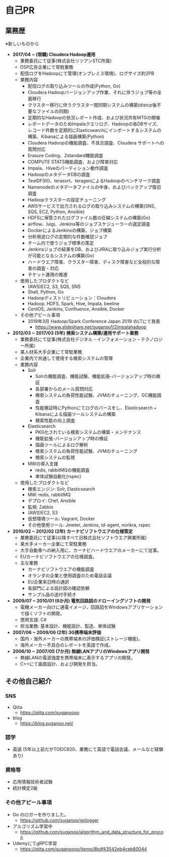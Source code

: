 # 自己PR
## 業務歴
※新しいものから
- **2017/04 ~ (現職) Cloudera Hadoop運用**
  - 業務委託にて従事(株式会社リツアンSTC所属)
  - DSP広告企業にて常駐業務
  - 配信ログをHadoopにて管理(オンプレミス環境)、ログサイズ約2PB
  - 業務内容
    - 配信ログの取り込みツールの作成(Python, Go)
    - Cloudera Hadoopバージョンアップ作業、それに伴うジョブ等の全面移行
    - クラスター移行に伴うクラスター間同期システムの構築(distcp後不要なファイルの同期)
    - 定期的なHadoopの状況レポート作成、および状況共有MTGの開催
    - レポートデータのためImpalaクエリログ、Hadoopの各DBサイズ、レコード件数を定期的にElasticsearchにインポートするシステムの構築、Kibanaによる描画構築(Python)
    - Cloudera Hadoopの機能調査、不具合調査、Cloudera サポートへの質問対応
    - Erasure Coding、Zstandard機能調査
    - COMPUTE STATS機能調査、および障害対応
    - Impala、Hiveのパーティション動作調査
    - HadoopのメタデータDBの調査
    - TestDFSIO、terasort、teragenによるHadoopのベンチマーク調査
    - Namenodeのメタデータファイルの中身、およびバックアップ復旧調査
    - Hadoopクラスターの設定チューニング
    - AWSサービスで出力されるログの取り込みシステムの構築(SNS, SQS, EC2, Python, Ansible)
    - HDFSに保管されたログファイル数の圧縮システムの構築(Go)
    - airflow、luigi、Jenkins等のジョブスケジューラーの選定調査
    - DockerによるJenkinsの構築、ジョブ構築
    - 分析用途ログの定期的な件数確認ジョブ
    - チーム内で使うジョブ標準の策定
    - Jenkinsジョブの結果をDB、およびJIRAに取り込みジョブ実行分析が可能となるシステムの構築(Go)
    - ハードウエア障害、クラスター障害、ディスク障害など全般的な障害の調査・対応
    - チケット運用の推進
  - 使用したプロダクトなど
    - (AWS)EC2, S3, SQS, SNS
    - Shell, Python, Go
    - Hadoopディストリビューション：Cloudera
    - Hadoop, HDFS, Spark, Hive, Impala, beeline
    - CentOS, Jenkins, Confluence, Ansible, Docker
  - その他アピール事項
    - 2019年3月 Hadoop/Spark Conference Japan 2019 のLTにて発表
      - https://www.slideshare.net/suganoo1/2impalahadoop
- **2012/03 ~ 2017/03 (5年) 検索システム構築/運用サポート業務**
  - 業務委託にて従事(株式会社デジタル・インフォメーション・テクノロジー所属)
  - 某人材系大手企業にて常駐業務
  - 企業内で共通して使用する検索システムの管理
  - 業務内容
    - Solr
      - Solrの機能調査、機能試験、機能拡張-バージョンアップ時の検証
      - 各部署からのメール質問対応
      - 検索システムの負荷性能試験、JVMのチューニング、GC機能調査
      - 性能検証時にPythonにてログのパースをし、Elasticsearch + Kibanaによる描画ツールシステムの構築
      - 検索性能の向上調査
    - Elasticsearch
      - PKG化されている検索システムの構築・メンテナンス
      - 機能拡張-バージョンアップ時の検証
      - 描画ツールによるログ解析
      - 検索システムの負荷性能試験、JVMのチューニング
      - 検索システムの監視
    - MWの導入支援
      - redis, rabbitMQの機能調査
      - 単体試験自動化(rspec)
  - 使用したプロダクトなど
    - 検索エンジン: Solr, Elasticsearch
    - MW: redis, rabbitMQ
    - デプロイ: Chef, Ansible
    - 監視: Zabbix
    - (AWS)EC2, S3
    - 仮想環境ツール: Vagrant, Docker
    - その他使用ツール: Jmeter, Jenkins, td-agent, norikra, rspec
- **2010/02 ~ 2012/02 (2年) カーナビソフトウエアの仕様策定**
  - 業務委託にて従事(以降すべて旧株式会社ソフトウエア興業所属)
  - 某大手メーカー企業にて常駐業務
  - 大手自動車への納入用に、カーナビハードウエアのメーカーにて従事。
  - EUカーナビソフトウエアの仕様調査。
  - 主な業務
    - カーナビソフトウエアの機能調査
    - オランダの企業と使用調査のため電話会議
    - EU企業来日時の通訳
    - 各部門による設計図の確認依頼
    - サンプル品の送付手続き
- **2009/07 ~ 2010/01 (6か月) 電気回路図のドローイングソフトの開発**
  - 電機メーカー向けに通電イメージ、回路図をWindowsアプリケーションで描くソフトの開発。
  - 使用言語: C#
  - 担当業務: 基本設計、機能設計、製造、単体試験
- **2007/06 ~ 2009/06 (2年) 3G携帯端末評価**
  - 国内・海外メーカーの携帯端末の評価検証(ストレージ機能)。
  - 海外メーカー不具合のレポートを英語で作成。
- **2006/10 ~ 2007/05 (7か月) 無線LANアプリのWindowsアプリ開発**
  - 無線LANの電波強度を携帯端末に表示するアプリの開発。
  - C++にて画面設計、および開発を担当。

## その他自己紹介
### SNS
- Qiita
  - https://qiita.com/suganoooo
- blog
  - https://blog.suganoo.net/

### 語学
- 英語 (5年以上前だがTOEIC820、業務にて英語で電話会議、メールなど経験あり)

### 資格等
- 応用情報技術者試験
- 統計検定2級

### その他アピール事項
- Go のロガーを作りました。
  - https://github.com/suganoo/gologger
- アルゴリズム学習中
  - https://github.com/suganoo/algorithm_and_data_structure_for_procon
- UdemyにてgRPC学習
  - https://qiita.com/suganoooo/items/8bdf43542eb4ceb80044
